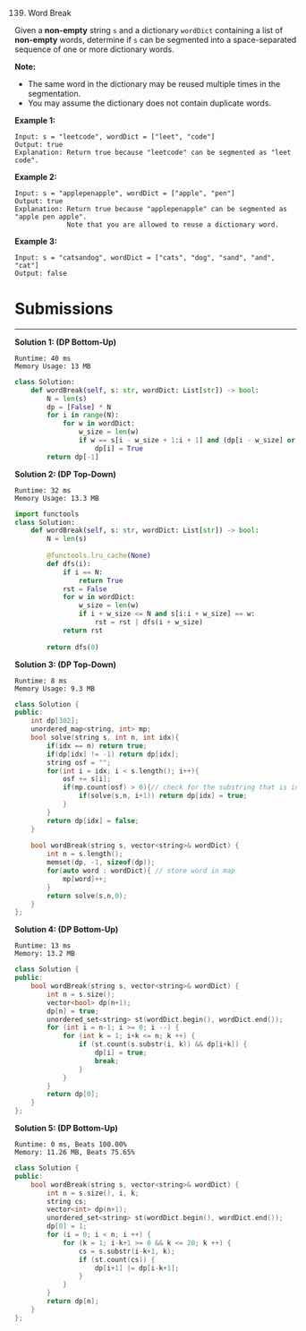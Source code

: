 139. Word Break

Given a **non-empty** string `s` and a dictionary `wordDict` containing a list of **non-empty** words, determine if `s` can be segmented into a space-separated sequence of one or more dictionary words.

**Note:**

* The same word in the dictionary may be reused multiple times in the segmentation.
* You may assume the dictionary does not contain duplicate words.

**Example 1:**
```
Input: s = "leetcode", wordDict = ["leet", "code"]
Output: true
Explanation: Return true because "leetcode" can be segmented as "leet code".
```

**Example 2:**
```
Input: s = "applepenapple", wordDict = ["apple", "pen"]
Output: true
Explanation: Return true because "applepenapple" can be segmented as "apple pen apple".
             Note that you are allowed to reuse a dictionary word.
```

**Example 3:**
```
Input: s = "catsandog", wordDict = ["cats", "dog", "sand", "and", "cat"]
Output: false
```
# Submissions
---
**Solution 1: (DP Bottom-Up)**
```
Runtime: 40 ms
Memory Usage: 13 MB
```
```python
class Solution:
    def wordBreak(self, s: str, wordDict: List[str]) -> bool:
        N = len(s)
        dp = [False] * N    
        for i in range(N):
            for w in wordDict:
                w_size = len(w)
                if w == s[i - w_size + 1:i + 1] and (dp[i - w_size] or i - w_size == -1):
                    dp[i] = True
        return dp[-1]
```

**Solution 2: (DP Top-Down)**
```
Runtime: 32 ms
Memory Usage: 13.3 MB
```
```python
import functools
class Solution:
    def wordBreak(self, s: str, wordDict: List[str]) -> bool:
        N = len(s)
        
        @functools.lru_cache(None)
        def dfs(i):
            if i == N:
                return True
            rst = False
            for w in wordDict:
                w_size = len(w)
                if i + w_size <= N and s[i:i + w_size] == w:
                    rst = rst | dfs(i + w_size)
            return rst
        
        return dfs(0)
```

**Solution 3: (DP Top-Down)**
```
Runtime: 8 ms
Memory Usage: 9.3 MB
```
```c++
class Solution {
public:
    int dp[302];
    unordered_map<string, int> mp;
    bool solve(string s, int n, int idx){
        if(idx == n) return true;
        if(dp[idx] != -1) return dp[idx];
        string osf = "";
        for(int i = idx; i < s.length(); i++){
            osf += s[i];
            if(mp.count(osf) > 0){// check for the substring that is in map or not
                if(solve(s,n, i+1)) return dp[idx] = true;
            }
        }
        return dp[idx] = false;
    }
    
    bool wordBreak(string s, vector<string>& wordDict) {
        int n = s.length();
        memset(dp, -1, sizeof(dp));
        for(auto word : wordDict){ // store word in map
            mp[word]++;
        }
        return solve(s,n,0);
    }
};
```

**Solution 4: (DP Bottom-Up)**
```
Runtime: 13 ms
Memory: 13.2 MB
```
```c++
class Solution {
public:
    bool wordBreak(string s, vector<string>& wordDict) {
        int n = s.size();
        vector<bool> dp(n+1);
        dp[n] = true;
        unordered_set<string> st(wordDict.begin(), wordDict.end());
        for (int i = n-1; i >= 0; i --) {
            for (int k = 1; i+k <= n; k ++) {
                if (st.count(s.substr(i, k)) && dp[i+k]) {
                    dp[i] = true;
                    break;
                }
            }
        }        
        return dp[0];
    }
};
```

**Solution 5: (DP Bottom-Up)**
```
Runtime: 0 ms, Beats 100.00%
Memory: 11.26 MB, Beats 75.65%
```
```c++
class Solution {
public:
    bool wordBreak(string s, vector<string>& wordDict) {
        int n = s.size(), i, k;
        string cs;
        vector<int> dp(n+1);
        unordered_set<string> st(wordDict.begin(), wordDict.end());
        dp[0] = 1;
        for (i = 0; i < n; i ++) {
            for (k = 1; i-k+1 >= 0 && k <= 20; k ++) {
                cs = s.substr(i-k+1, k);
                if (st.count(cs)) {
                    dp[i+1] |= dp[i-k+1];
                }
            }
        }
        return dp[n];
    }
};
```
